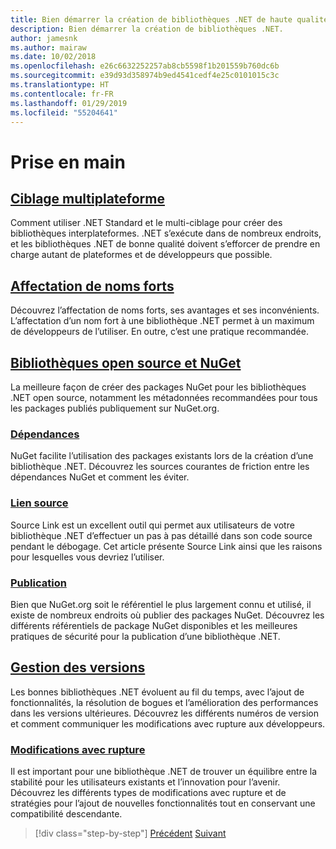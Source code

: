 ```yaml
---
title: Bien démarrer la création de bibliothèques .NET de haute qualité
description: Bien démarrer la création de bibliothèques .NET.
author: jamesnk
ms.author: mairaw
ms.date: 10/02/2018
ms.openlocfilehash: e26c6632252257ab8cb5598f1b201559b760dc6b
ms.sourcegitcommit: e39d93d358974b9ed4541cedf4e25c0101015c3c
ms.translationtype: HT
ms.contentlocale: fr-FR
ms.lasthandoff: 01/29/2019
ms.locfileid: "55204641"
---
```

# <a name="get-started"></a>Prise en main

## <a name="cross-platform-targetingcross-platform-targetingmd"></a>[Ciblage multiplateforme](./cross-platform-targeting.md)

Comment utiliser .NET Standard et le multi-ciblage pour créer des bibliothèques interplateformes. .NET s’exécute dans de nombreux endroits, et les bibliothèques .NET de bonne qualité doivent s’efforcer de prendre en charge autant de plateformes et de développeurs que possible.

## <a name="strong-namingstrong-namingmd"></a>[Affectation de noms forts](./strong-naming.md)

Découvrez l’affectation de noms forts, ses avantages et ses inconvénients. L’affectation d’un nom fort à une bibliothèque .NET permet à un maximum de développeurs de l’utiliser. En outre, c’est une pratique recommandée.

## <a name="nuget-and-open-source-librariesnugetmd"></a>[Bibliothèques open source et NuGet](./nuget.md)

La meilleure façon de créer des packages NuGet pour les bibliothèques .NET open source, notamment les métadonnées recommandées pour tous les packages publiés publiquement sur NuGet.org.

### <a name="dependenciesdependenciesmd"></a>[Dépendances](./dependencies.md)

NuGet facilite l’utilisation des packages existants lors de la création d’une bibliothèque .NET. Découvrez les sources courantes de friction entre les dépendances NuGet et comment les éviter.

### <a name="source-linksourcelinkmd"></a>[Lien source](./sourcelink.md)

Source Link est un excellent outil qui permet aux utilisateurs de votre bibliothèque .NET d’effectuer un pas à pas détaillé dans son code source pendant le débogage. Cet article présente Source Link ainsi que les raisons pour lesquelles vous devriez l’utiliser.

### <a name="publishingpublish-nuget-packagemd"></a>[Publication](./publish-nuget-package.md)

Bien que NuGet.org soit le référentiel le plus largement connu et utilisé, il existe de nombreux endroits où publier des packages NuGet. Découvrez les différents référentiels de package NuGet disponibles et les meilleures pratiques de sécurité pour la publication d’une bibliothèque .NET.

## <a name="versioningversioningmd"></a>[Gestion des versions](./versioning.md)

Les bonnes bibliothèques .NET évoluent au fil du temps, avec l’ajout de fonctionnalités, la résolution de bogues et l’amélioration des performances dans les versions ultérieures. Découvrez les différents numéros de version et comment communiquer les modifications avec rupture aux développeurs.

### <a name="breaking-changesbreaking-changesmd"></a>[Modifications avec rupture](./breaking-changes.md)

Il est important pour une bibliothèque .NET de trouver un équilibre entre la stabilité pour les utilisateurs existants et l’innovation pour l’avenir. Découvrez les différents types de modifications avec rupture et de stratégies pour l’ajout de nouvelles fonctionnalités tout en conservant une compatibilité descendante.

>[!div class="step-by-step"]
>[Précédent](index.md)
>[Suivant](cross-platform-targeting.md)